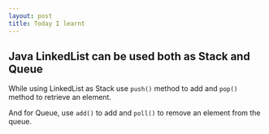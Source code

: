 ```yaml
---
layout: post
title: Today I learnt
---
```


## Java LinkedList can be used both as Stack and Queue

While using LinkedList as  Stack use `push()` method to add and `pop()` method to retrieve an element.

And for Queue, use `add()` to add and `poll()` to remove an element from the queue.